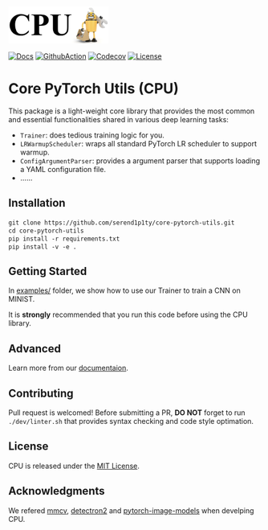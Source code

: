 <img src="docs/_static/logo.png" alt="drawing" width="200"/>

[![Docs](https://readthedocs.org/projects/core-pytorch-utils/badge/?version=latest)](https://core-pytorch-utils.readthedocs.io/en/latest/?badge=latest)
[![GithubAction](https://github.com/serend1p1ty/core-pytorch-utils/actions/workflows/ci.yml/badge.svg)](https://github.com/serend1p1ty/core-pytorch-utils/actions)
[![Codecov](https://codecov.io/gh/serend1p1ty/core-pytorch-utils/branch/main/graph/badge.svg)](https://codecov.io/gh/serend1p1ty/core-pytorch-utils)
[![License](https://img.shields.io/github/license/serend1p1ty/core-pytorch-utils.svg)](https://github.com/serend1p1ty/core-pytorch-utils/blob/main/LICENSE)

# Core PyTorch Utils (CPU)

This package is a light-weight core library that provides the most common and essential functionalities shared in various deep learning tasks:

- `Trainer`: does tedious training logic for you.
- `LRWarmupScheduler`: wraps all standard PyTorch LR scheduler to support warmup.
- `ConfigArgumentParser`: provides a argument parser that supports loading a YAML configuration file.
- ......

## Installation

```
git clone https://github.com/serend1p1ty/core-pytorch-utils.git
cd core-pytorch-utils
pip install -r requirements.txt
pip install -v -e .
```

## Getting Started

In [examples/](https://github.com/serend1p1ty/core-pytorch-utils/tree/main/examples) folder, we show how to use our Trainer to train a CNN on MINIST.

It is **strongly** recommended that you run this code before using the CPU library.

## Advanced

Learn more from our [documentaion](https://core-pytorch-utils.readthedocs.io/en/latest/).

## Contributing

Pull request is welcomed! Before submitting a PR, **DO NOT** forget to run `./dev/linter.sh` that provides syntax checking and code style optimation.

## License

CPU is released under the [MIT License](LICENSE).

## Acknowledgments

We refered [mmcv](https://github.com/open-mmlab/mmcv.git), [detectron2](https://github.com/facebookresearch/detectron2.git) and [pytorch-image-models](https://github.com/rwightman/pytorch-image-models) when develping CPU.
